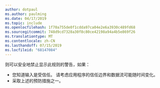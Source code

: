 ```yaml
---
author: dotpaul
ms.author: paulming
ms.date: 04/17/2019
ms.topic: include
ms.openlocfilehash: 1f70a755de0f1cdda97ca04e2e6a3930c489fd68
ms.sourcegitcommit: 748d9cd7328a30f8c80ce42198a94a4b5e869f26
ms.translationtype: MT
ms.contentlocale: zh-CN
ms.lasthandoff: 07/15/2019
ms.locfileid: "68147084"
---
```

则可以安全地禁止显示此规则的警告，如果：
- 您知道输入是受信任。 请考虑应用程序的信任边界和数据流可能随时间变化。
- 采取上述的预防措施之一。